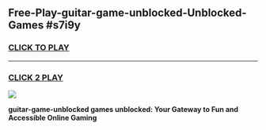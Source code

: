 
## Free-Play-guitar-game-unblocked-Unblocked-Games #s7i9y
<h3>
<a href="https://news.freeplayer.one?title=guitar-game-unblocked&ref=8M">CLICK TO PLAY</a></h3>
<hr>

<h3>
<a href="https://news.freeplayer.one?title=guitar-game-unblocked&ref=8M">CLICK 2 PLAY</a>
  
</h3>

<a href="https://news.freeplayer.one?title=guitar-game-unblocked&ref=8M"><img src="https://clearcache.store/games.png"></a>


**guitar-game-unblocked games unblocked: Your Gateway to Fun and Accessible Online Gaming**
